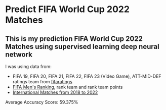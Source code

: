 # Predict FIFA World Cup 2022 Matches

This is my prediction FIFA World Cup 2022 Matches using supervised learning deep neural network
--
I was using data from:
- FIFA 19, FIFA 20, FIFA 21, FIFA 22, FIFA 23 (Video Game), ATT-MID-DEF ratings team from [fifaratings](https://www.fifaratings.com)
- [FIFA Men's Ranking](https://www.fifa.com/fifa-world-ranking/men), rank team and rank team points
- [International Matches from 2018 to 2022](https://www.kaggle.com/datasets/martj42/international-football-results-from-1872-to-2017)

Average Accuracy Score: 59.375%

